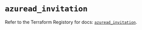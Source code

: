 # `azuread_invitation`

Refer to the Terraform Registory for docs: [`azuread_invitation`](https://registry.terraform.io/providers/hashicorp/azuread/2.46.0/docs/resources/invitation).
